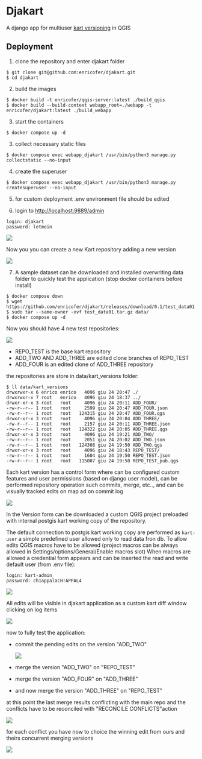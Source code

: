 # Djakart

A django app for multiuser [kart versioning](https://kartproject.org/) in QGIS

## Deployment

1. clone the repository and enter djakart folder

```
$ git clone git@github.com:enricofer/djakart.git
$ cd djakart
```

2. build the images

```
$ docker build -t enricofer/qgis-server:latest ./build_qgis
$ docker build --build-context webapp_root=./webapp -t enricofer/djakart:latest ./build_webapp
```

3. start the containers

```
$ docker compose up -d
```

3. collect necessary static files

```
$ docker compose exec webapp_djakart /usr/bin/python3 manage.py collectstatic --no-input
```

4. create the superuser

```
$ docker compose exec webapp_djakart /usr/bin/python3 manage.py createsuperuser --no-input
```

5. for custom deployment .env environment file should be edited

6. login to [http://localhost:9889/admin](http://localhost:9889/admin)

```
login: djakart
password: letmein
```

![](doc/screenshot01.png)

Now you you can create a new Kart repository adding a new version

![](doc/screenshot02.png)

7. A sample dataset can be downloaded and installed overwriting data folder to quickly test the application (stop docker containers before install)

```
$ docker compose down 
$ wget https://github.com/enricofer/djakart/releases/download/0.1/test_data01.tar.gz
$ sudo tar --same-owner -xvf test_data01.tar.gz data/
$ docker compose up -d
```

Now you should have 4 new test repositories:

![](doc/screenshot03.png)

- REPO_TEST is the base kart repository 
- ADD_TWO AND ADD_THREE are edited clone branches of REPO_TEST
- ADD_FOUR is an edited clone of ADD_THREE repository

the repositories are store in data/kart_versions folder:

```
$ ll data/kart_versions
drwxrwxr-x 6 enrico enrico   4096 giu 24 20:47 ./
drwxrwxr-x 7 root   enrico   4096 giu 24 18:37 ../
drwxr-xr-x 3 root   root     4096 giu 24 20:11 ADD_FOUR/
-rw-r--r-- 1 root   root     2599 giu 24 20:47 ADD_FOUR.json
-rw-r--r-- 1 root   root   124315 giu 24 20:47 ADD_FOUR.qgs
drwxr-xr-x 3 root   root     4096 giu 24 20:04 ADD_THREE/
-rw-r--r-- 1 root   root     2157 giu 24 20:11 ADD_THREE.json
-rw-r--r-- 1 root   root   124322 giu 24 20:05 ADD_THREE.qgs
drwxr-xr-x 3 root   root     4096 giu 24 19:21 ADD_TWO/
-rw-r--r-- 1 root   root     2051 giu 24 20:02 ADD_TWO.json
-rw-r--r-- 1 root   root   124308 giu 24 19:50 ADD_TWO.qgs
drwxr-xr-x 3 root   root     4096 giu 24 18:43 REPO_TEST/
-rw-r--r-- 1 root   root     1604 giu 24 19:50 REPO_TEST.json
-rw-r--r-- 1 root   root   115007 giu 24 19:50 REPO_TEST_pub.qgs
```

Each kart version has a control form where can be configured custom features and user permissions (based on django user model), can be performed repository operation such commits, merge, etc.., and can be visually tracked edits on map ad on commit log

![](doc/screenshot04.png)

In the Version form can be downloaded  a custom QGIS project preloaded with internal postgis kart working copy of the repository. 

The default connection to postgis kart working copy are performed as `kart-user` a simple predefined user allowed only to read data fron db. To allow edits QGIS macros have to be allowed (project macros can be always allowed in Settings/options/General/Enable macros slot) When macros are allowed a credential form appears and can be inserted the read and write default user (from .env file): 

```
login: kart-admin
password: ch1appalaCH!APPAL4
```

![](doc/screenshot05.png)

All edits will be visible in djakart application as a custom kart diff window clicking on log items

![](doc/screenshot06.png)

now to fully test the application:

- commit the pending edits on the version "ADD_TWO" 

  ![](doc/screenshot07.png)

- merge the version "ADD_TWO" on "REPO_TEST"

- merge the version "ADD_FOUR" on "ADD_THREE"

- and now merge the version "ADD_THREE" on "REPO_TEST"

at this point the last merge results conflicting with the main repo and the conflicts have to be reconciled with "RECONCILE CONFLICTS"action

![](doc/screenshot08.png)

for each conflict you have now to choice the winning edit from ours and theirs concurrent merging versions

![](doc/screenshot09.png)
